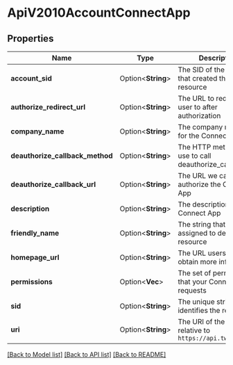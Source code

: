 # ApiV2010AccountConnectApp

## Properties

Name | Type | Description | Notes
------------ | ------------- | ------------- | -------------
**account_sid** | Option<**String**> | The SID of the Account that created the resource | [optional]
**authorize_redirect_url** | Option<**String**> | The URL to redirect the user to after authorization | [optional]
**company_name** | Option<**String**> | The company name set for the Connect App | [optional]
**deauthorize_callback_method** | Option<**String**> | The HTTP method we use to call deauthorize_callback_url | [optional]
**deauthorize_callback_url** | Option<**String**> | The URL we call to de-authorize the Connect App | [optional]
**description** | Option<**String**> | The description of the Connect App | [optional]
**friendly_name** | Option<**String**> | The string that you assigned to describe the resource | [optional]
**homepage_url** | Option<**String**> | The URL users can obtain more information | [optional]
**permissions** | Option<**Vec<String>**> | The set of permissions that your ConnectApp requests | [optional]
**sid** | Option<**String**> | The unique string that identifies the resource | [optional]
**uri** | Option<**String**> | The URI of the resource, relative to `https://api.twilio.com` | [optional]

[[Back to Model list]](../README.md#documentation-for-models) [[Back to API list]](../README.md#documentation-for-api-endpoints) [[Back to README]](../README.md)


